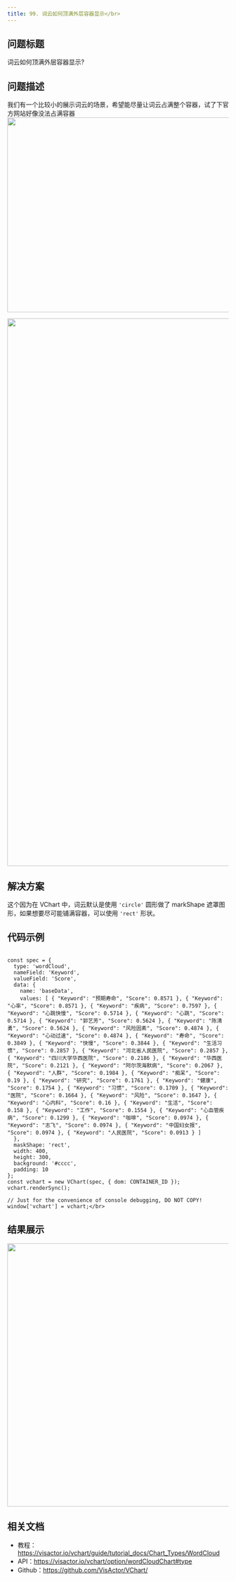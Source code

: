 ```yaml
---
title: 99. 词云如何顶满外层容器显示</br>
---
```

## 问题标题

词云如何顶满外层容器显示?</br>


## 问题描述

我们有一个比较小的展示词云的场景，希望能尽量让词云占满整个容器，试了下官方网站好像没法占满容器</br>
<img src='https://cdn.jsdelivr.net/gh/xuanhun/articles/visactor/img/C5jRbsf2tokKkpx9W8XchaJqnFe.gif' alt='' width='1004' height='444'>

<img src='https://cdn.jsdelivr.net/gh/xuanhun/articles/visactor/img/V6x3bPTXioLTjTxGp6JcXSXmnyg.gif' alt='' width='2426' height='1248'>

## 解决方案 

这个因为在 VChart 中，词云默认是使用 `'circle'` 圆形做了 markShape 遮罩图形，如果想要尽可能铺满容器，可以使用 `'rect'` 形状。</br>
## 代码示例  

```

const spec = {
  type: 'wordCloud',
  nameField: 'Keyword',
  valueField: 'Score',
  data: {
    name: 'baseData',
    values: [ { "Keyword": "预期寿命", "Score": 0.8571 }, { "Keyword": "心率", "Score": 0.8571 }, { "Keyword": "疾病", "Score": 0.7597 }, { "Keyword": "心跳快慢", "Score": 0.5714 }, { "Keyword": "心跳", "Score": 0.5714 }, { "Keyword": "郭艺芳", "Score": 0.5624 }, { "Keyword": "陈清勇", "Score": 0.5624 }, { "Keyword": "风险因素", "Score": 0.4874 }, { "Keyword": "心动过速", "Score": 0.4874 }, { "Keyword": "寿命", "Score": 0.3849 }, { "Keyword": "快慢", "Score": 0.3844 }, { "Keyword": "生活习惯", "Score": 0.2857 }, { "Keyword": "河北省人民医院", "Score": 0.2857 }, { "Keyword": "四川大学华西医院", "Score": 0.2186 }, { "Keyword": "华西医院", "Score": 0.2121 }, { "Keyword": "阿尔茨海默病", "Score": 0.2067 }, { "Keyword": "人群", "Score": 0.1984 }, { "Keyword": "痴呆", "Score": 0.19 }, { "Keyword": "研究", "Score": 0.1761 }, { "Keyword": "健康", "Score": 0.1754 }, { "Keyword": "习惯", "Score": 0.1709 }, { "Keyword": "医院", "Score": 0.1664 }, { "Keyword": "风险", "Score": 0.1647 }, { "Keyword": "心内科", "Score": 0.16 }, { "Keyword": "生活", "Score": 0.158 }, { "Keyword": "工作", "Score": 0.1554 }, { "Keyword": "心血管疾病", "Score": 0.1299 }, { "Keyword": "咖啡", "Score": 0.0974 }, { "Keyword": "志飞", "Score": 0.0974 }, { "Keyword": "中国妇女报", "Score": 0.0974 }, { "Keyword": "人民医院", "Score": 0.0913 } ]
  },
  maskShape: 'rect',
  width: 400,
  height: 300,
  background: '#cccc',
  padding: 10
};
const vchart = new VChart(spec, { dom: CONTAINER_ID });
vchart.renderSync();

// Just for the convenience of console debugging, DO NOT COPY!
window['vchart'] = vchart;</br>
```
## 结果展示 

<img src='https://cdn.jsdelivr.net/gh/xuanhun/articles/visactor/img/EGuQbvlF1oVfi3xt3KccgkYqn6e.gif' alt='' width='800' height='600'>



## 相关文档

*  教程：https://visactor.io/vchart/guide/tutorial_docs/Chart_Types/WordCloud</br>
*  API：https://visactor.io/vchart/option/wordCloudChart#type</br>
*  Github：https://github.com/VisActor/VChart/</br>



